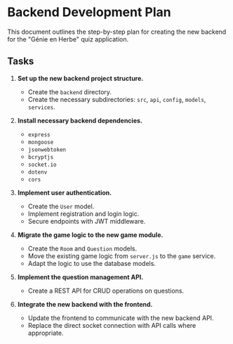# Backend Development Plan

This document outlines the step-by-step plan for creating the new backend for the "Génie en Herbe" quiz application.

## Tasks

1.  **Set up the new backend project structure.**
    -   Create the `backend` directory.
    -   Create the necessary subdirectories: `src`, `api`, `config`, `models`, `services`.

2.  **Install necessary backend dependencies.**
    -   `express`
    -   `mongoose`
    -   `jsonwebtoken`
    -   `bcryptjs`
    -   `socket.io`
    -   `dotenv`
    -   `cors`

3.  **Implement user authentication.**
    -   Create the `User` model.
    -   Implement registration and login logic.
    -   Secure endpoints with JWT middleware.

4.  **Migrate the game logic to the new game module.**
    -   Create the `Room` and `Question` models.
    -   Move the existing game logic from `server.js` to the `game` service.
    -   Adapt the logic to use the database models.

5.  **Implement the question management API.**
    -   Create a REST API for CRUD operations on questions.

6.  **Integrate the new backend with the frontend.**
    -   Update the frontend to communicate with the new backend API.
    -   Replace the direct socket connection with API calls where appropriate.